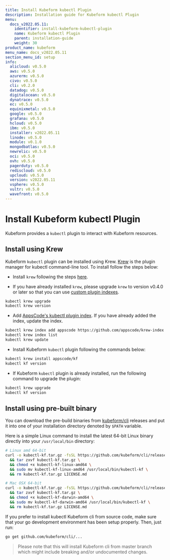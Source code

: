 ```yaml
---
title: Install Kubeform kubectl Plugin
description: Installation guide for Kubeform kubectl Plugin
menu:
  docs_v2022.05.11:
    identifier: install-kubeform-kubectl-plugin
    name: Kubeform kubectl Plugin
    parent: installation-guide
    weight: 30
product_name: kubeform
menu_name: docs_v2022.05.11
section_menu_id: setup
info:
  alicloud: v0.5.0
  aws: v0.5.0
  azurerm: v0.5.0
  civo: v0.5.0
  cli: v0.2.0
  datadog: v0.5.0
  digitalocean: v0.5.0
  dynatrace: v0.5.0
  ec: v0.5.0
  equinixmetal: v0.5.0
  google: v0.5.0
  grafana: v0.5.0
  hcloud: v0.5.0
  ibm: v0.5.0
  installer: v2022.05.11
  linode: v0.5.0
  module: v0.1.0
  mongodbatlas: v0.5.0
  newrelic: v0.5.0
  oci: v0.5.0
  ovh: v0.5.0
  pagerduty: v0.5.0
  rediscloud: v0.5.0
  upcloud: v0.5.0
  version: v2022.05.11
  vsphere: v0.5.0
  vultr: v0.5.0
  wavefront: v0.5.0
---
```


# Install Kubeform kubectl Plugin

Kubeform provides a `kubectl` plugin to interact with Kubeform resources.

## Install using Krew

Kubeform `kubectl` plugin can be installed using Krew. [Krew](https://krew.sigs.k8s.io/) is the plugin manager for kubectl command-line tool. To install follow the steps below:

- Install `krew` following the steps [here](https://krew.sigs.k8s.io/docs/user-guide/setup/install/).

- If you have already installed `krew`, please upgrade `krew` to version v0.4.0 or later so that you can use [custom plugin indexes](https://krew.sigs.k8s.io/docs/user-guide/custom-indexes/).

```bash
kubectl krew upgrade
kubectl krew version
```

- Add [AppsCode's kubectl plugin index](https://github.com/appscode/krew-index). If you have already added the index, update the index.

```bash
kubectl krew index add appscode https://github.com/appscode/krew-index.git
kubectl krew index list
kubectl krew update
```

- Install Kubeform `kubectl` plugin following the commands below:

```bash
kubectl krew install appscode/kf
kubectl kf version
```

- If Kubeform `kubectl` plugin is already installed, run the following command to upgrade the plugin:

```bash
kubectl krew upgrade
kubectl kf version
```

## Install using pre-built binary

You can download the pre-build binaries from [kubeform/cli](https://github.com/kubeform/cli/releases) releases and put it into one of your installation directory denoted by `$PATH` variable.

Here is a simple Linux command to install the latest 64-bit Linux binary directly into your `/usr/local/bin` directory:

```bash
# Linux amd 64-bit
curl -o kubectl-kf.tar.gz -fsSL https://github.com/kubeform/cli/releases/download/{{< param "info.cli" >}}/kubectl-kf-linux-amd64.tar.gz \
  && tar zxvf kubectl-kf.tar.gz \
  && chmod +x kubectl-kf-linux-amd64 \
  && sudo mv kubectl-kf-linux-amd64 /usr/local/bin/kubectl-kf \
  && rm kubectl-kf.tar.gz LICENSE.md

# Mac OSX 64-bit
curl -o kubectl-kf.tar.gz -fsSL https://github.com/kubeform/cli/releases/download/{{< param "info.cli" >}}/kubectl-kf-darwin-amd64.tar.gz \
  && tar zxvf kubectl-kf.tar.gz \
  && chmod +x kubectl-kf-darwin-amd64 \
  && sudo mv kubectl-kf-darwin-amd64 /usr/local/bin/kubectl-kf \
  && rm kubectl-kf.tar.gz LICENSE.md
```

If you prefer to install kubectl Kubeform cli from source code, make sure that your go development environment has been setup properly. Then, just run:

```bash
go get github.com/kubeform/cli/...
```

>Please note that this will install Kubeform cli from master branch which might include breaking and/or undocumented changes.
